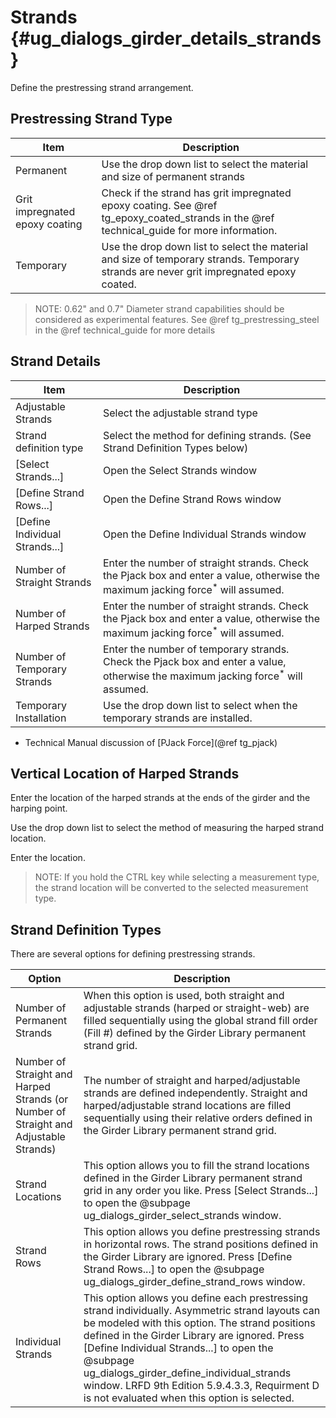 Strands {#ug_dialogs_girder_details_strands}
==============================================
Define the prestressing strand arrangement.

Prestressing Strand Type
------------------------

Item | Description
-----|-----------
Permanent | Use the drop down list to select the material and size of permanent strands
Grit impregnated epoxy coating | Check if the strand has grit impregnated epoxy coating. See @ref tg_epoxy_coated_strands in the @ref technical_guide for more information.
Temporary | Use the drop down list to select the material and size of temporary strands. Temporary strands are never grit impregnated epoxy coated.

> NOTE: 0.62" and 0.7" Diameter strand capabilities should be considered as experimental features. See @ref tg_prestressing_steel in the @ref technical_guide for more details

Strand Details
---------------

Item                            | Description                                                                                                                     
--------------------------------|---------------------------------------------------------------------------------------------------------------------------------
 Adjustable Strands             | Select the adjustable strand type                                                                                               
 Strand definition type         | Select the method for defining strands. (See Strand Definition Types below)                                                
 [Select Strands...]            | Open the Select Strands window                                                                                                  
 [Define Strand Rows...]        | Open the Define Strand Rows window                                                                                              
 [Define Individual Strands...] | Open the Define Individual Strands window                                                                                       
 Number of Straight Strands     | Enter the number of straight strands. Check the Pjack box and enter a value, otherwise the maximum jacking force<sup>*</sup> will assumed.  
 Number of Harped Strands       | Enter the number of straight strands. Check the Pjack box and enter a value, otherwise the maximum jacking force<sup>*</sup> will assumed.  
 Number of Temporary Strands    | Enter the number of temporary strands. Check the Pjack box and enter a value, otherwise the maximum jacking force<sup>*</sup> will assumed. 
 Temporary Installation         | Use the drop down list to select when the temporary strands are installed.                                                      

* Technical Manual discussion of [PJack Force](@ref tg_pjack)

Vertical Location of Harped Strands
-----------------------------------
Enter the location of the harped strands at the ends of the girder and the harping point.

Use the drop down list to select the method of measuring the harped strand location.

Enter the location.

> NOTE: If you hold the CTRL key while selecting a measurement type, the strand location will be converted to the selected measurement type.

Strand Definition Types
----------------------
There are several options for defining prestressing strands.

Option | Description
-------|-------------
Number of Permanent Strands | When this option is used, both straight and adjustable strands (harped or straight-web) are filled sequentially using the global strand fill order (Fill #) defined by the Girder Library permanent strand grid.
Number of Straight and Harped Strands (or Number of Straight and Adjustable Strands) | The number of straight and harped/adjustable strands are defined independently. Straight and harped/adjustable strand locations are filled sequentially using their relative orders defined in the Girder Library permanent strand grid.
Strand Locations | This option allows you to fill the strand locations defined in the Girder Library permanent strand grid in any order you like. Press [Select Strands...] to open the @subpage ug_dialogs_girder_select_strands window.
Strand Rows | This option allows you define prestressing strands in horizontal rows. The strand positions defined in the Girder Library are ignored. Press [Define Strand Rows...] to open the @subpage ug_dialogs_girder_define_strand_rows window.
Individual Strands | This option allows you define each prestressing strand individually. Asymmetric strand layouts can be modeled with this option. The strand positions defined in the Girder Library are ignored. Press [Define Individual Strands...] to open the @subpage ug_dialogs_girder_define_individual_strands window. LRFD 9th Edition 5.9.4.3.3, Requirment D is not evaluated when this option is selected.

